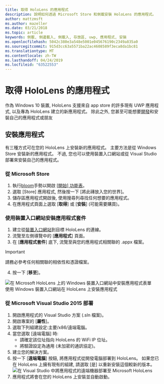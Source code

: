```yaml
---
title: 取得 HoloLens 的應用程式
description: 說明如何透過 Microsoft Store 和側載安裝 HoloLens 的應用程式。
author: mattzmsft
ms.author: mazeller
ms.date: 03/21/2018
ms.topic: article
keywords: 側載, 側邊載入, 側載入, 存放區, uwp, 應用程式, 安裝
ms.openlocfilehash: 5042c380e3a548e5001e045676190c2349a835a0
ms.sourcegitcommit: 915d3cc63a5571ba22ac4608589f3eca8da1bc81
ms.translationtype: MT
ms.contentlocale: zh-TW
ms.lasthandoff: 04/24/2019
ms.locfileid: "63522553"
---
```

# <a name="get-apps-for-hololens"></a>取得 HoloLens 的應用程式

作為 Windows 10 裝置, HoloLens 支援來自 app store 的許多現有 UWP 應用程式, 以及專為 HoloLens 建立的新應用程式。 除此之外, 您甚至可能想要[開發](development-overview.md)和安裝自己的應用程式或朋友

## <a name="installing-apps"></a>安裝應用程式

有三種方式可在您的 HoloLens 上安裝新的應用程式。 主要方法是從 Windows Store 安裝新的應用程式。 不過, 您也可以使用裝置入口網站或從 Visual Studio 部署來安裝自己的應用程式。

### <a name="from-the-microsoft-store"></a>從 Microsoft Store
1. 執行[bloom](gestures.md#bloom)手勢以開啟 [[開始] 功能表](navigating-the-windows-mixed-reality-home.md#start-menu)。
2. 選取 [Store] 應用程式, 然後按一下 [將此磚放入您的世界]。
3. 儲存區應用程式開啟後, 使用搜尋列尋找任何想要的應用程式。
4. 在應用程式頁面上選取 [**取得**] 或 [**安裝**] (可能需要購買)。

### <a name="installing-an-application-package-with-the-device-portal"></a>使用裝置入口網站安裝應用程式套件
1. 建立從[裝置入口網站](using-the-windows-device-portal.md)到目標 HoloLens 的連線。
2. 流覽至左側導覽中的 [**應用程式**] 頁面。
3. 在 [**應用程式套件**] 底下, 流覽至與您的應用程式相關聯的 .appx 檔案。
  >[!IMPORTANT]
  >請務必參考任何相關聯的相依性和憑證檔案。

4. 按一下 [**移至**]。

![在 Microsoft HoloLens 上的 Windows 裝置入口網站中安裝應用程式表單](images/deviceportal-appmanager.jpg)<br>
使用 Windows 裝置入口網站在 HoloLens 上安裝應用程式

### <a name="deploying-from-microsoft-visual-studio-2015"></a>從 Microsoft Visual Studio 2015 部署
1. 開啟應用程式的 Visual Studio 方案 (.sln 檔案)。
2. 開啟專案的 [**屬性**]。
3. 選取下列組建設定:主要/x86/遠端電腦。
4. 當您選取 [遠端電腦] 時:
   * 請確定該位址指向 HoloLens 的 WiFi IP 位址。
   * 將驗證設定為通用 (未加密的通訊協定)。
5. 建立您的解決方案。
6. 按一下 [**遠端電腦**] 按鈕, 將應用程式從開發電腦部署到 HoloLens。 如果您已在 HoloLens 上擁有現有的組建, 請選取 [是] 以重新安裝這個較新的版本。<br>
  ![在 Visual Studio 中將應用程式的遠端機器部署至 Microsoft HoloLens](images/vs2015-remotedeployment.jpg)<br>
7. 應用程式將會在您的 HoloLens 上安裝並自動啟動。

